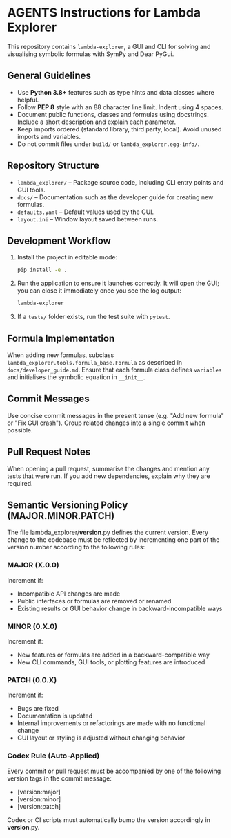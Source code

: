 # AGENTS Instructions for Lambda Explorer

This repository contains `lambda-explorer`, a GUI and CLI for solving and visualising symbolic formulas with SymPy and Dear PyGui.

## General Guidelines

* Use **Python 3.8+** features such as type hints and data classes where helpful.
* Follow **PEP 8** style with an 88 character line limit. Indent using 4 spaces.
* Document public functions, classes and formulas using docstrings. Include a short
  description and explain each parameter.
* Keep imports ordered (standard library, third party, local). Avoid unused
  imports and variables.
* Do not commit files under `build/` or `lambda_explorer.egg-info/`.

## Repository Structure

* `lambda_explorer/` – Package source code, including CLI entry points and GUI tools.
* `docs/` – Documentation such as the developer guide for creating new formulas.
* `defaults.yaml` – Default values used by the GUI.
* `layout.ini` – Window layout saved between runs.

## Development Workflow

1. Install the project in editable mode:

   ```bash
   pip install -e .
   ```

2. Run the application to ensure it launches correctly. It will open the GUI;
   you can close it immediately once you see the log output:

   ```bash
   lambda-explorer
   ```

3. If a `tests/` folder exists, run the test suite with `pytest`.

## Formula Implementation

When adding new formulas, subclass
`lambda_explorer.tools.formula_base.Formula` as described in
`docs/developer_guide.md`. Ensure that each formula class defines
`variables` and initialises the symbolic equation in `__init__`.

## Commit Messages

Use concise commit messages in the present tense (e.g. "Add new formula" or
"Fix GUI crash"). Group related changes into a single commit when possible.

## Pull Request Notes

When opening a pull request, summarise the changes and mention any tests that
were run. If you add new dependencies, explain why they are required.

## Semantic Versioning Policy (MAJOR.MINOR.PATCH)
The file lambda_explorer/__version__.py defines the current version.
Every change to the codebase must be reflected by incrementing one part of the version number according to the following rules:

### MAJOR (X.0.0)
Increment if:
- Incompatible API changes are made
- Public interfaces or formulas are removed or renamed
- Existing results or GUI behavior change in backward-incompatible ways

### MINOR (0.X.0)
Increment if:
- New features or formulas are added in a backward-compatible way
- New CLI commands, GUI tools, or plotting features are introduced

### PATCH (0.0.X)
Increment if:
- Bugs are fixed
- Documentation is updated
- Internal improvements or refactorings are made with no functional change
- GUI layout or styling is adjusted without changing behavior

### Codex Rule (Auto-Applied)
Every commit or pull request must be accompanied by one of the following version tags in the commit message:

- [version:major]
- [version:minor]
- [version:patch]

Codex or CI scripts must automatically bump the version accordingly in __version__.py.